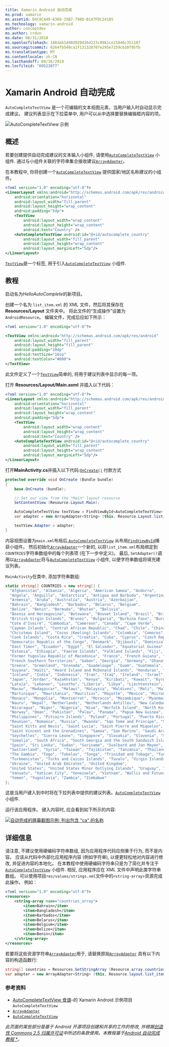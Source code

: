 ```yaml
---
title: Xamarin Android 自动完成
ms.prod: xamarin
ms.assetid: D4C8CA49-8369-35B7-798D-B147FDC24185
ms.technology: xamarin-android
author: conceptdev
ms.author: crdun
ms.date: 08/31/2018
ms.openlocfilehash: 186dab1d48d928426d223c8961ce21846c351107
ms.sourcegitcommit: 6264fb540ca1f131328707e295e7259cb10f95fb
ms.translationtype: MT
ms.contentlocale: zh-CN
ms.lasthandoff: 08/16/2019
ms.locfileid: "69523077"
---
```

# <a name="auto-complete-for-xamarinandroid"></a>Xamarin Android 自动完成

`AutoCompleteTextView` 是一个可编辑的文本视图元素，当用户输入时自动显示完成建议。 建议列表显示在下拉菜单中, 用户可以从中选择要替换编辑框内容的项。

![AutoCompleteTextView 示例](images/auto-complete.png)

## <a name="overview"></a>概述

若要创建提供自动完成建议的文本输入小组件, 请使用[`AutoCompleteTextView`](xref:Android.Widget.AutoCompleteTextView)
小组件. 通过与小组件关联的字符串集合接收建议[`ArrayAdapter`](xref:Android.Widget.ArrayAdapter)。

在本教程中, 你将创建一个[`AutoCompleteTextView`](xref:Android.Widget.AutoCompleteTextView)
提供国家/地区名称建议的小组件。

```xml
<?xml version="1.0" encoding="utf-8"?>
<LinearLayout xmlns:android="http://schemas.android.com/apk/res/android"
    android:orientation="horizontal"
    android:layout_width="fill_parent"
    android:layout_height="wrap_content"
    android:padding="5dp">
    <TextView
        android:layout_width="wrap_content"
        android:layout_height="wrap_content"
        android:text="Country" />
    <AutoCompleteTextView android:id="@+id/autocomplete_country"
        android:layout_width="fill_parent"
        android:layout_height="wrap_content"
        android:layout_marginLeft="5dp"/>
</LinearLayout>
```

[`TextView`](xref:Android.Widget.TextView)是一个标签, 用于引入[`AutoCompleteTextView`](xref:Android.Widget.AutoCompleteTextView)
小组件.


## <a name="tutorial"></a>教程

启动名为*HelloAutoComplete*的新项目。

创建一个名为 `list_item.xml` 的 XML 文件，然后将其保存在 **Resources/Layout** 文件夹中。 将此文件的“生成操作”设置为 `AndroidResource`。 编辑文件，完成后应如下所示：

```xml
<?xml version="1.0" encoding="utf-8"?>

<TextView xmlns:android="http://schemas.android.com/apk/res/android"
    android:layout_width="fill_parent"
    android:layout_height="fill_parent"
    android:padding="10dp"
    android:textSize="16sp"
    android:textColor="#000">
</TextView> 
```

此文件定义了一个[`TextView`](xref:Android.Widget.TextView)简单的, 将用于建议列表中显示的每一项。

打开 **Resources/Layout/Main.axml** 并插入以下代码：

```xml
<?xml version="1.0" encoding="utf-8"?>
<LinearLayout xmlns:android="http://schemas.android.com/apk/res/android"
    android:orientation="horizontal"
    android:layout_width="fill_parent"
    android:layout_height="wrap_content"
    android:padding="5dp">
    <TextView
        android:layout_width="wrap_content"
        android:layout_height="wrap_content"
        android:text="Country" />
    <AutoCompleteTextView android:id="@+id/autocomplete_country"
        android:layout_width="fill_parent"
        android:layout_height="wrap_content"
        android:layout_marginLeft="5dp"/>
</LinearLayout>
```

打开**MainActivity.cs**并插入以下代码:[`OnCreate()`](xref:Android.App.Activity.OnCreate*)
付款方式

```csharp
protected override void OnCreate (Bundle bundle)
{
    base.OnCreate (bundle);

    // Set our view from the "Main" layout resource
    SetContentView (Resource.Layout.Main);

    AutoCompleteTextView textView = FindViewById<AutoCompleteTextView> (Resource.Id.autocomplete_country);
    var adapter = new ArrayAdapter<String> (this, Resource.Layout.list_item, COUNTRIES);

    textView.Adapter = adapter;
}
```

内容视图设置为`main.xml`布局后,[`AutoCompleteTextView`](xref:Android.Widget.AutoCompleteTextView)
从布局[`FindViewById`](xref:Android.App.Activity.FindViewById*)捕获小组件。 然后初始化[`ArrayAdapter`](xref:Android.Widget.ArrayAdapter)一个新的, 以将`list_item.xml`布局绑定到`COUNTRIES`字符串数组中的每个列表项 (在下一步中定义)。 最后, `SetAdapter()`调用以[`ArrayAdapter`](xref:Android.Widget.ArrayAdapter)将与[`AutoCompleteTextView`](xref:Android.Widget.AutoCompleteTextView)
小组件, 以便字符串数组将填充建议列表。

`MainActivity`在类中, 添加字符串数组:

```csharp
static string[] COUNTRIES = new string[] {
  "Afghanistan", "Albania", "Algeria", "American Samoa", "Andorra",
  "Angola", "Anguilla", "Antarctica", "Antigua and Barbuda", "Argentina",
  "Armenia", "Aruba", "Australia", "Austria", "Azerbaijan",
  "Bahrain", "Bangladesh", "Barbados", "Belarus", "Belgium",
  "Belize", "Benin", "Bermuda", "Bhutan", "Bolivia",
  "Bosnia and Herzegovina", "Botswana", "Bouvet Island", "Brazil", "British Indian Ocean Territory",
  "British Virgin Islands", "Brunei", "Bulgaria", "Burkina Faso", "Burundi",
  "Cote d'Ivoire", "Cambodia", "Cameroon", "Canada", "Cape Verde",
  "Cayman Islands", "Central African Republic", "Chad", "Chile", "China",
  "Christmas Island", "Cocos (Keeling) Islands", "Colombia", "Comoros", "Congo",
  "Cook Islands", "Costa Rica", "Croatia", "Cuba", "Cyprus", "Czech Republic",
  "Democratic Republic of the Congo", "Denmark", "Djibouti", "Dominica", "Dominican Republic",
  "East Timor", "Ecuador", "Egypt", "El Salvador", "Equatorial Guinea", "Eritrea",
  "Estonia", "Ethiopia", "Faeroe Islands", "Falkland Islands", "Fiji", "Finland",
  "Former Yugoslav Republic of Macedonia", "France", "French Guiana", "French Polynesia",
  "French Southern Territories", "Gabon", "Georgia", "Germany", "Ghana", "Gibraltar",
  "Greece", "Greenland", "Grenada", "Guadeloupe", "Guam", "Guatemala", "Guinea", "Guinea-Bissau",
  "Guyana", "Haiti", "Heard Island and McDonald Islands", "Honduras", "Hong Kong", "Hungary",
  "Iceland", "India", "Indonesia", "Iran", "Iraq", "Ireland", "Israel", "Italy", "Jamaica",
  "Japan", "Jordan", "Kazakhstan", "Kenya", "Kiribati", "Kuwait", "Kyrgyzstan", "Laos",
  "Latvia", "Lebanon", "Lesotho", "Liberia", "Libya", "Liechtenstein", "Lithuania", "Luxembourg",
  "Macau", "Madagascar", "Malawi", "Malaysia", "Maldives", "Mali", "Malta", "Marshall Islands",
  "Martinique", "Mauritania", "Mauritius", "Mayotte", "Mexico", "Micronesia", "Moldova",
  "Monaco", "Mongolia", "Montserrat", "Morocco", "Mozambique", "Myanmar", "Namibia",
  "Nauru", "Nepal", "Netherlands", "Netherlands Antilles", "New Caledonia", "New Zealand",
  "Nicaragua", "Niger", "Nigeria", "Niue", "Norfolk Island", "North Korea", "Northern Marianas",
  "Norway", "Oman", "Pakistan", "Palau", "Panama", "Papua New Guinea", "Paraguay", "Peru",
  "Philippines", "Pitcairn Islands", "Poland", "Portugal", "Puerto Rico", "Qatar",
  "Reunion", "Romania", "Russia", "Rwanda", "Sqo Tome and Principe", "Saint Helena",
  "Saint Kitts and Nevis", "Saint Lucia", "Saint Pierre and Miquelon",
  "Saint Vincent and the Grenadines", "Samoa", "San Marino", "Saudi Arabia", "Senegal",
  "Seychelles", "Sierra Leone", "Singapore", "Slovakia", "Slovenia", "Solomon Islands",
  "Somalia", "South Africa", "South Georgia and the South Sandwich Islands", "South Korea",
  "Spain", "Sri Lanka", "Sudan", "Suriname", "Svalbard and Jan Mayen", "Swaziland", "Sweden",
  "Switzerland", "Syria", "Taiwan", "Tajikistan", "Tanzania", "Thailand", "The Bahamas",
  "The Gambia", "Togo", "Tokelau", "Tonga", "Trinidad and Tobago", "Tunisia", "Turkey",
  "Turkmenistan", "Turks and Caicos Islands", "Tuvalu", "Virgin Islands", "Uganda",
  "Ukraine", "United Arab Emirates", "United Kingdom",
  "United States", "United States Minor Outlying Islands", "Uruguay", "Uzbekistan",
  "Vanuatu", "Vatican City", "Venezuela", "Vietnam", "Wallis and Futuna", "Western Sahara",
  "Yemen", "Yugoslavia", "Zambia", "Zimbabwe"
};
```

这是当用户键入到中时将在下拉列表中提供的建议列表。[`AutoCompleteTextView`](xref:Android.Widget.AutoCompleteTextView)
小组件.

运行该应用程序。 键入内容时, 应会看到如下所示的内容:

[![自动完成的屏幕截图示例: 列出包含 "ca" 的名称](auto-complete-images/helloautocomplete.png)](auto-complete-images/helloautocomplete.png#lightbox)



## <a name="more-information"></a>详细信息

请注意, 不建议使用硬编码字符串数组, 因为应用程序代码应侧重于行为, 而不是内容。 应该从代码中外部化应用程序内容 (例如字符串), 以便更轻松地对内容进行修改, 并促进内容的本地化。 在本教程中使用硬编码字符串只是为了简化并专注于[`AutoCompleteTextView`](xref:Android.Widget.AutoCompleteTextView)
小组件. 相反, 应用程序应在 XML 文件中声明此类字符串数组。 可以使用项目`res/values/strings.xml`文件中的`<string-array>`资源完成此操作。 例如：

```xml
<?xml version="1.0" encoding="utf-8"?>
<resources>
    <string-array name="countries_array">
        <item>Bahrain</item>
        <item>Bangladesh</item>
        <item>Barbados</item>
        <item>Belarus</item>
        <item>Belgium</item>
        <item>Belize</item>
        <item>Benin</item>
    </string-array>
</resources>
```

若要将这些资源字符串[`ArrayAdapter`](xref:Android.Widget.ArrayAdapter)用于, 请替换原始[`ArrayAdapter`](xref:Android.Widget.ArrayAdapter)
具有以下内容的构造函数行:

```csharp
string[] countries = Resources.GetStringArray (Resource.array.countries_array);
var adapter = new ArrayAdapter<String> (this, Resource.layout.list_item, countries);
```


### <a name="references"></a>参考资料

- [AutoCompleteTextView 食谱](https://github.com/xamarin/recipes/tree/master/Recipes/android/controls/autocomplete_text_view/add_an_autocomplete_text_input)&ndash;的 Xamarin Android 示例项目`AutoCompleteTextView`
- [`ArrayAdapter`](xref:Android.Widget.ArrayAdapter)
- [`AutoCompleteTextView`](xref:Android.Widget.AutoCompleteTextView)

_此页面的某些部分是基于 Android 开源项目创建和共享的工作的修改, 并根据[创造性 Commons 2.5 归属许可证](http://creativecommons.org/licenses/by/2.5/)中所述的条款使用。本教程基于[Android 自动完成教程 *](https://developer.android.com/resources/tutorials/views/hello-autocomplete.html)。_
